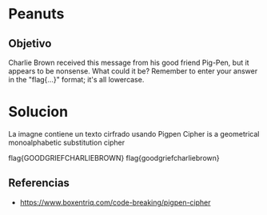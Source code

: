 # Peanuts
## Objetivo
Charlie Brown received this message from his good friend Pig-Pen, but it appears to be nonsense. What could it be? Remember to enter your answer in the "flag{...}" format; it's all lowercase.

# Solucion
La imagne contiene un texto cirfrado usando Pigpen Cipher is a geometrical monoalphabetic substitution cipher

flag{GOODGRIEFCHARLIEBROWN}
flag{goodgriefcharliebrown}

## Referencias

- https://www.boxentriq.com/code-breaking/pigpen-cipher


